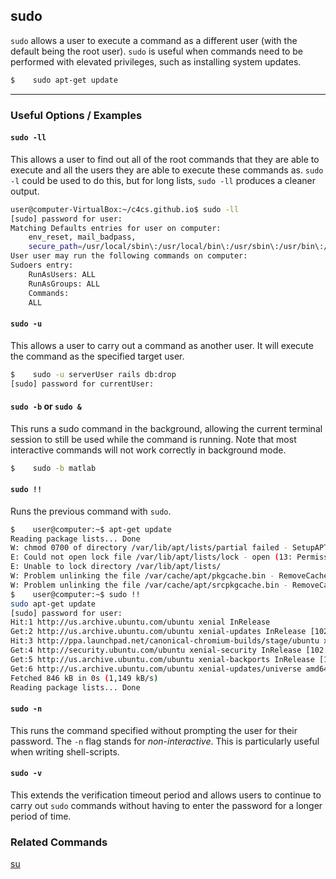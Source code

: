 sudo
---

`sudo` allows a user to execute a command as a different user (with the default being the root user). `sudo` is useful when commands need to be performed with elevated privileges, such as installing system updates.

~~~ bash
$    sudo apt-get update
~~~

---

### Useful Options / Examples

#### `sudo -ll`

This allows a user to find out all of the root commands that they are able to execute and all the users they are able to execute these commands as. `sudo -l` could be used to do this, but for long lists, `sudo -ll` produces a cleaner output.

~~~ bash
user@computer-VirtualBox:~/c4cs.github.io$ sudo -ll
[sudo] password for user: 
Matching Defaults entries for user on computer:
    env_reset, mail_badpass,
    secure_path=/usr/local/sbin\:/usr/local/bin\:/usr/sbin\:/usr/bin\:/sbin\:/bin\:/snap/bin
User user may run the following commands on computer:
Sudoers entry:
    RunAsUsers: ALL
    RunAsGroups: ALL
    Commands:
	ALL
~~~

#### `sudo -u`

This allows a user to carry out a command as another user. It will execute the command as the specified target user.

~~~bash
$    sudo -u serverUser rails db:drop
[sudo] password for currentUser:
~~~

#### `sudo -b` or `sudo &`

This runs a sudo command in the background, allowing the current terminal session to still be used while the command is running. Note that most interactive commands will not work correctly in background mode.

~~~bash
$    sudo -b matlab
~~~

#### `sudo !!`

Runs the previous command with `sudo`.

~~~bash
$    user@computer:~$ apt-get update
Reading package lists... Done
W: chmod 0700 of directory /var/lib/apt/lists/partial failed - SetupAPTPartialDirectory (1: Operation not permitted)
E: Could not open lock file /var/lib/apt/lists/lock - open (13: Permission denied)
E: Unable to lock directory /var/lib/apt/lists/
W: Problem unlinking the file /var/cache/apt/pkgcache.bin - RemoveCaches (13: Permission denied)
W: Problem unlinking the file /var/cache/apt/srcpkgcache.bin - RemoveCaches (13: Permission denied)
$    user@computer:~$ sudo !!
sudo apt-get update
[sudo] password for user: 
Hit:1 http://us.archive.ubuntu.com/ubuntu xenial InRelease
Get:2 http://us.archive.ubuntu.com/ubuntu xenial-updates InRelease [102 kB]    
Hit:3 http://ppa.launchpad.net/canonical-chromium-builds/stage/ubuntu xenial InRelease
Get:4 http://security.ubuntu.com/ubuntu xenial-security InRelease [102 kB]     
Get:5 http://us.archive.ubuntu.com/ubuntu xenial-backports InRelease [102 kB]  
Get:6 http://us.archive.ubuntu.com/ubuntu xenial-updates/universe amd64 Packages [540 kB]
Fetched 846 kB in 0s (1,149 kB/s)                                              
Reading package lists... Done
~~~

#### `sudo -n`

This runs the command specified without prompting the user for their password. The `-n` flag stands for _non-interactive_. This is particularly useful when writing shell-scripts.

#### `sudo -v`

This extends the verification timeout period and allows users to continue to carry out `sudo` commands without having to enter the password for a longer period of time.

### Related Commands

[su](../commands/su)
